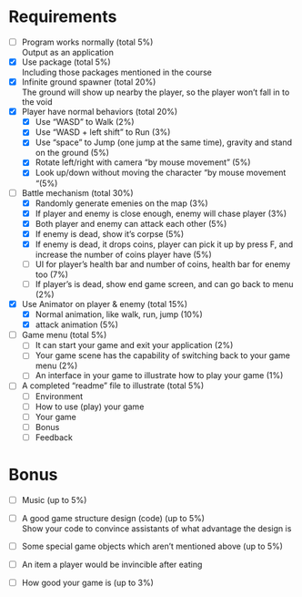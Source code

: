 # Requirements
- [ ] Program works normally (total 5%)</br>
Output as an application
- [x] Use package (total 5%)</br>
Including those packages mentioned in the course
- [x] Infinite ground spawner (total 20%)</br>
The ground will show up nearby the player, so the player won’t fall in to the void
- [x] Player have normal behaviors (total 20%)
  - [x] Use “WASD” to Walk (2%)
  - [x] Use “WASD + left shift” to Run (3%)
  - [x] Use “space” to Jump (one jump at the same time), gravity and stand on the ground (5%)
  - [x] Rotate left/right with camera “by mouse movement” (5%)
  - [x] Look up/down without moving the character “by mouse movement “(5%)
- [ ] Battle mechanism (total 30%)
    - [x] Randomly generate emenies on the map (3%)
    - [x] If player and enemy is close enough, enemy will chase player (3%)
    - [x] Both player and enemy can attack each other (5%)
    - [x] If enemy is dead, show it’s corpse (5%)
    - [x] If enemy is dead, it drops coins, player can pick it up by press F, and increase the number of coins player have (5%)
    - [ ] UI for player’s health bar and number of coins, health bar for enemy too (7%)
    - [ ] If player’s is dead, show end game screen, and can go back to menu (2%)
- [x] Use Animator on player & enemy (total 15%)
  - [x] Normal animation, like walk, run, jump (10%)
  - [x] attack animation (5%)
- [ ] Game menu (total 5%)
  - [ ] It can start your game and exit your application (2%)
  - [ ] Your game scene has the capability of switching back to your game menu (2%)
  - [ ] An interface in your game to illustrate how to play your game (1%)
- [ ] A completed “readme” file to illustrate (total 5%)
  - [ ] Environment
  - [ ] How to use (play) your game
  - [ ] Your game
  - [ ] Bonus
  - [ ] Feedback
# Bonus
- [ ] Music (up to 5%)
- [ ] A good game structure design (code) (up to 5%)</br>
Show your code to convince assistants of what advantage the design is
- [ ] Some special game objects which aren’t mentioned above (up to 5%)
- [ ] An item a player would be invincible after eating
- [ ] How good your game is (up to 3%)

